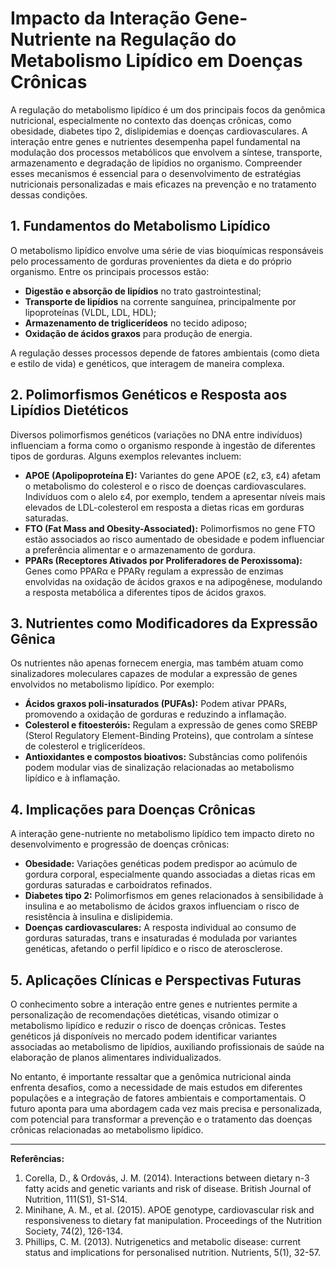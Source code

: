 
# Impacto da Interação Gene-Nutriente na Regulação do Metabolismo Lipídico em Doenças Crônicas

A regulação do metabolismo lipídico é um dos principais focos da genômica nutricional, especialmente no contexto das doenças crônicas, como obesidade, diabetes tipo 2, dislipidemias e doenças cardiovasculares. A interação entre genes e nutrientes desempenha papel fundamental na modulação dos processos metabólicos que envolvem a síntese, transporte, armazenamento e degradação de lipídios no organismo. Compreender esses mecanismos é essencial para o desenvolvimento de estratégias nutricionais personalizadas e mais eficazes na prevenção e no tratamento dessas condições.

## 1. Fundamentos do Metabolismo Lipídico

O metabolismo lipídico envolve uma série de vias bioquímicas responsáveis pelo processamento de gorduras provenientes da dieta e do próprio organismo. Entre os principais processos estão:

- **Digestão e absorção de lipídios** no trato gastrointestinal;
- **Transporte de lipídios** na corrente sanguínea, principalmente por lipoproteínas (VLDL, LDL, HDL);
- **Armazenamento de triglicerídeos** no tecido adiposo;
- **Oxidação de ácidos graxos** para produção de energia.

A regulação desses processos depende de fatores ambientais (como dieta e estilo de vida) e genéticos, que interagem de maneira complexa.

## 2. Polimorfismos Genéticos e Resposta aos Lipídios Dietéticos

Diversos polimorfismos genéticos (variações no DNA entre indivíduos) influenciam a forma como o organismo responde à ingestão de diferentes tipos de gorduras. Alguns exemplos relevantes incluem:

- **APOE (Apolipoproteína E):** Variantes do gene APOE (ε2, ε3, ε4) afetam o metabolismo do colesterol e o risco de doenças cardiovasculares. Indivíduos com o alelo ε4, por exemplo, tendem a apresentar níveis mais elevados de LDL-colesterol em resposta a dietas ricas em gorduras saturadas.
- **FTO (Fat Mass and Obesity-Associated):** Polimorfismos no gene FTO estão associados ao risco aumentado de obesidade e podem influenciar a preferência alimentar e o armazenamento de gordura.
- **PPARs (Receptores Ativados por Proliferadores de Peroxissoma):** Genes como PPARα e PPARγ regulam a expressão de enzimas envolvidas na oxidação de ácidos graxos e na adipogênese, modulando a resposta metabólica a diferentes tipos de ácidos graxos.

## 3. Nutrientes como Modificadores da Expressão Gênica

Os nutrientes não apenas fornecem energia, mas também atuam como sinalizadores moleculares capazes de modular a expressão de genes envolvidos no metabolismo lipídico. Por exemplo:

- **Ácidos graxos poli-insaturados (PUFAs):** Podem ativar PPARs, promovendo a oxidação de gorduras e reduzindo a inflamação.
- **Colesterol e fitoesteróis:** Regulam a expressão de genes como SREBP (Sterol Regulatory Element-Binding Proteins), que controlam a síntese de colesterol e triglicerídeos.
- **Antioxidantes e compostos bioativos:** Substâncias como polifenóis podem modular vias de sinalização relacionadas ao metabolismo lipídico e à inflamação.

## 4. Implicações para Doenças Crônicas

A interação gene-nutriente no metabolismo lipídico tem impacto direto no desenvolvimento e progressão de doenças crônicas:

- **Obesidade:** Variações genéticas podem predispor ao acúmulo de gordura corporal, especialmente quando associadas a dietas ricas em gorduras saturadas e carboidratos refinados.
- **Diabetes tipo 2:** Polimorfismos em genes relacionados à sensibilidade à insulina e ao metabolismo de ácidos graxos influenciam o risco de resistência à insulina e dislipidemia.
- **Doenças cardiovasculares:** A resposta individual ao consumo de gorduras saturadas, trans e insaturadas é modulada por variantes genéticas, afetando o perfil lipídico e o risco de aterosclerose.

## 5. Aplicações Clínicas e Perspectivas Futuras

O conhecimento sobre a interação entre genes e nutrientes permite a personalização de recomendações dietéticas, visando otimizar o metabolismo lipídico e reduzir o risco de doenças crônicas. Testes genéticos já disponíveis no mercado podem identificar variantes associadas ao metabolismo de lipídios, auxiliando profissionais de saúde na elaboração de planos alimentares individualizados.

No entanto, é importante ressaltar que a genômica nutricional ainda enfrenta desafios, como a necessidade de mais estudos em diferentes populações e a integração de fatores ambientais e comportamentais. O futuro aponta para uma abordagem cada vez mais precisa e personalizada, com potencial para transformar a prevenção e o tratamento das doenças crônicas relacionadas ao metabolismo lipídico.

---

**Referências:**

1. Corella, D., & Ordovás, J. M. (2014). Interactions between dietary n-3 fatty acids and genetic variants and risk of disease. British Journal of Nutrition, 111(S1), S1-S14.
2. Minihane, A. M., et al. (2015). APOE genotype, cardiovascular risk and responsiveness to dietary fat manipulation. Proceedings of the Nutrition Society, 74(2), 126-134.
3. Phillips, C. M. (2013). Nutrigenetics and metabolic disease: current status and implications for personalised nutrition. Nutrients, 5(1), 32-57.
```

